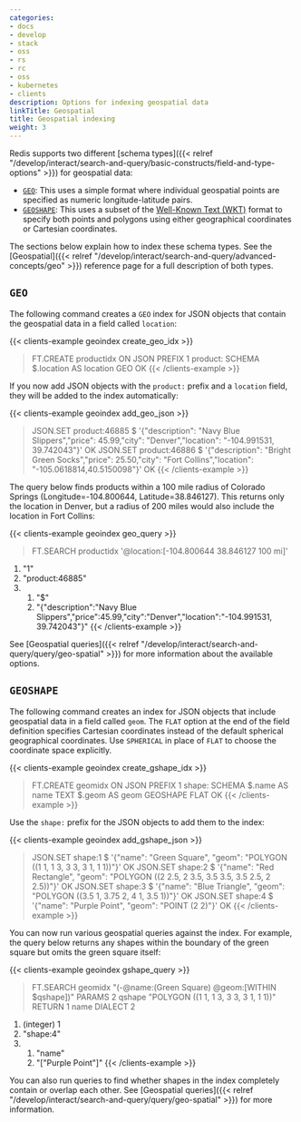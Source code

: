 ```yaml
---
categories:
- docs
- develop
- stack
- oss
- rs
- rc
- oss
- kubernetes
- clients
description: Options for indexing geospatial data
linkTitle: Geospatial
title: Geospatial indexing
weight: 3
---
```


Redis supports two different
[schema types]({{< relref "/develop/interact/search-and-query/basic-constructs/field-and-type-options" >}})
for geospatial data:

-   [`GEO`](#geo): This uses a simple format where individual geospatial
    points are specified as numeric longitude-latitude pairs.
-   [`GEOSHAPE`](#geoshape): This uses a subset of the 
    [Well-Known Text (WKT)](https://en.wikipedia.org/wiki/Well-known_text_representation_of_geometry)
    format to specify both points and polygons using either geographical
    coordinates or Cartesian coordinates.

The sections below explain how to index these schema types. See the
[Geospatial]({{< relref "/develop/interact/search-and-query/advanced-concepts/geo" >}})
reference page for a full description of both types.

## `GEO`

The following command creates a `GEO` index for JSON objects that contain
the geospatial data in a field called `location`:

{{< clients-example geoindex create_geo_idx >}}
> FT.CREATE productidx ON JSON PREFIX 1 product: SCHEMA $.location AS location GEO
OK
{{< /clients-example >}}

If you now add JSON objects with the `product:` prefix and a `location` field,
they will be added to the index automatically:

{{< clients-example geoindex add_geo_json >}}
> JSON.SET product:46885 $ '{"description": "Navy Blue Slippers","price": 45.99,"city": "Denver","location": "-104.991531, 39.742043"}'
OK
> JSON.SET product:46886 $ '{"description": "Bright Green Socks","price": 25.50,"city": "Fort Collins","location": "-105.0618814,40.5150098"}'
OK
{{< /clients-example >}}

The query below finds products within a 100 mile radius of Colorado Springs
(Longitude=-104.800644, Latitude=38.846127). This returns only the location in
Denver, but a radius of 200 miles would also include the location in Fort Collins:

{{< clients-example geoindex geo_query >}}
> FT.SEARCH productidx '@location:[-104.800644 38.846127 100 mi]'
1) "1"
2) "product:46885"
3) 1) "$"
   2) "{\"description\":\"Navy Blue Slippers\",\"price\":45.99,\"city\":\"Denver\",\"location\":\"-104.991531, 39.742043\"}"
{{< /clients-example >}}

See [Geospatial queries]({{< relref "/develop/interact/search-and-query/query/geo-spatial" >}})
for more information about the available options.

## `GEOSHAPE`

The following command creates an index for JSON objects that include
geospatial data in a field called `geom`. The `FLAT` option at the end
of the field definition specifies Cartesian coordinates instead of
the default spherical geographical coordinates. Use `SPHERICAL` in
place of `FLAT` to choose the coordinate space explicitly.

{{< clients-example geoindex create_gshape_idx >}}
> FT.CREATE geomidx ON JSON PREFIX 1 shape: SCHEMA $.name AS name TEXT $.geom AS geom GEOSHAPE FLAT
OK
{{< /clients-example >}}

Use the `shape:` prefix for the JSON objects to add them to the index:

{{< clients-example geoindex add_gshape_json >}}
> JSON.SET shape:1 $ '{"name": "Green Square", "geom": "POLYGON ((1 1, 1 3, 3 3, 3 1, 1 1))"}'
OK
> JSON.SET shape:2 $ '{"name": "Red Rectangle", "geom": "POLYGON ((2 2.5, 2 3.5, 3.5 3.5, 3.5 2.5, 2 2.5))"}'
OK
> JSON.SET shape:3 $ '{"name": "Blue Triangle", "geom": "POLYGON ((3.5 1, 3.75 2, 4 1, 3.5 1))"}'
OK
> JSON.SET shape:4 $ '{"name": "Purple Point", "geom": "POINT (2 2)"}'
OK
{{< /clients-example >}}

You can now run various geospatial queries against the index. For
example, the query below returns any shapes within the boundary
of the green square but omits the green square itself:

{{< clients-example geoindex gshape_query >}}
> FT.SEARCH geomidx "(-@name:(Green Square) @geom:[WITHIN $qshape])" PARAMS 2 qshape "POLYGON ((1 1, 1 3, 3 3, 3 1, 1 1))" RETURN 1 name DIALECT 2

1) (integer) 1
2) "shape:4"
3) 1) "name"
   2) "[\"Purple Point\"]"
{{< /clients-example >}}

You can also run queries to find whether shapes in the index completely contain
or overlap each other. See
[Geospatial queries]({{< relref "/develop/interact/search-and-query/query/geo-spatial" >}})
for more information.
